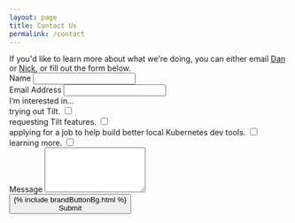 ```yaml
---
layout: page
title: Contact Us
permalink: /contact
---
```


<div class="col-3of4 u-marginBottomUnit">
If you'd like to learn more about what we're doing, you can either
email <a href="mailto:dan@windmill.engineering">Dan</a> or <a href="mailto:nick@windmill.engineering">Nick</a>,
or fill out the form below.
</div>

<form action="https://formspree.io/hi@windmill.engineering" method="POST">
<div class="formItem">
  <label for="name">Name</label>
  <input id="name" name="name" required>
</div>

<div class="formItem">
  <label for="email">Email Address</label>
  <input type="email" id="email" name="email" required>
</div>

<div class="formItem">
  <div class="formItem-label">I’m interested in…</div>

  <div class="row">
  <div class="formItem-option col-1of2">
    <label for="interest-trying">trying out Tilt.</label>
    <input type="checkbox" id="interest-trying" name="interest" value="trying out Tilt">
    <div class="formItem-checkbox"></div>
  </div>

  <div class="formItem-option col-1of2">
    <label for="interest-feedback">requesting Tilt features.</label>
    <input type="checkbox" id="interest-feedback" name="interest" value="requesting Tilt features">
    <div class="formItem-checkbox"></div>
  </div>

  <div class="formItem-option col-1of2">
    <label for="interest-job">applying for a job to help build better local Kubernetes dev tools.</label>
    <input type="checkbox" id="interest-job" name="interest" value="applying for a job">
    <div class="formItem-checkbox"></div>
  </div>

  <div class="formItem-option col-1of2">
    <label for="interest-other">learning more.</label>
    <input type="checkbox" id="interest-other" name="interest" value="learning more">
    <div class="formItem-checkbox"></div>
  </div>
  </div>
</div>

<div class="formItem">
  <label for="message">Message</label>
  <textarea id="message" name="message" rows="5"></textarea>
</div>

<div class="u-marginBottom2_5">
  <button class="brandButton" type="submit">
    {% include brandButtonBg.html %}
    <div class="buttonLabel brandButton-text">
      Submit
    </div>
  </button>
</div>

<input type="hidden" name="_next" value="{{site.landingurl}}thanks"/>
</form>
